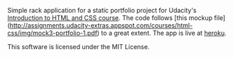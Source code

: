 Simple rack application for a static portfolio project for Udacity's 
[Introduction to HTML and CSS course](https://www.udacity.com/course/ud304).
The code follows [this mockup file]
(http://assignments.udacity-extras.appspot.com/courses/html-css/img/mock3-portfolio-1.pdf) 
to a great extent. The app is live at [heroku](https://karim-portfolio.herokuapp.com/).

This software is licensed under the MIT License.